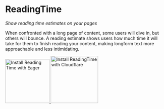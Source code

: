 # ReadingTime

*Show reading time estimates on your pages*

When confronted with a long page of content, some users will dive in, but others will bounce.
A reading estimate shows users how much time it will take for them to finish reading your content,
making longform text more approachable and less intimidating.

<a href="https://eager.io/app/L-BkaCiXPuGo/install?source=button">
  <img
    src="https://install.eager.io/install-button.png"
    alt="Install Reading Time with Eager"
    border="0"
    width="140">
</a>

<a href="https://www.cloudflare.com/apps/reading-time/install?source=button">
  <img
    src="https://install.eager.io/install-button.png"
    alt="Install ReadingTime with Cloudflare"
    border="0"
    width="150">
</a>

